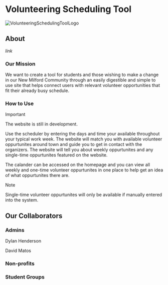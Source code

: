 # **Volunteering Scheduling Tool**
![VolunteeringSchedulingToolLogo](https://github.com/user-attachments/assets/dd2aec7d-e7f1-4cdd-a22c-3dc9a0dc8280)
## **About**
*link*
### **Our Mission**
We want to create a tool for students and those wishing to make a change in our New Milford Community through an easily digestible and simple to use site that helps connect users with relevant volunteer opportunities that fit their already busy schedule.
### **How to Use**
> [!IMPORTANT]
> The website is still in development.

Use the scheduler by entering the days and time your available throughout your typical work week. The website will match you with available volunteer oppurtunites around town and guide you to get in contact with the organizers. The website will tell you about weekly oppurtunites and any single-time oppurtunites featured on the website.

The calander can be accessed on the homepage and you can view all weekly and one-time volunteer oppurtunites in one place to help get an idea of what oppurtunites there are.

> [!NOTE]
> Single-time volunteer oppurtunites will only be available if manually entered into the system.
## **Our Collaborators**
### **Admins**
Dylan Henderson

David Matos
### **Non-profits**

### **Student Groups**
